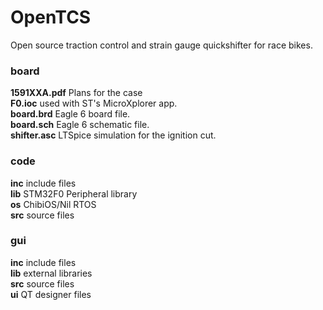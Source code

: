 OpenTCS
=======

Open source traction control and strain gauge quickshifter for race bikes.

### board
**1591XXA.pdf** Plans for the case  
**F0.ioc** used with ST's MicroXplorer app.  
**board.brd** Eagle 6 board file.  
**board.sch** Eagle 6 schematic file.  
**shifter.asc** LTSpice simulation for the ignition cut.  

### code
**inc**	include files  
**lib**	STM32F0 Peripheral library  
**os**  ChibiOS/Nil RTOS  
**src**	source files  

### gui
**inc**	include files  
**lib**	external libraries  
**src**	source files  
**ui**  QT designer files
